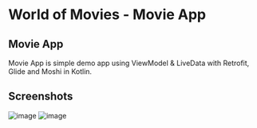 # World of Movies - Movie App

## Movie App

Movie App is simple demo app using ViewModel & LiveData with Retrofit, Glide and Moshi in Kotlin.

## Screenshots
![image](https://github.com/sondt28/movie-app/assets/89345307/795d2fe2-b44f-4010-bd71-2e9b1263980e)
![image](https://github.com/sondt28/movie-app/assets/89345307/7210269f-f76e-44fa-9278-61e9ce718fc5)



